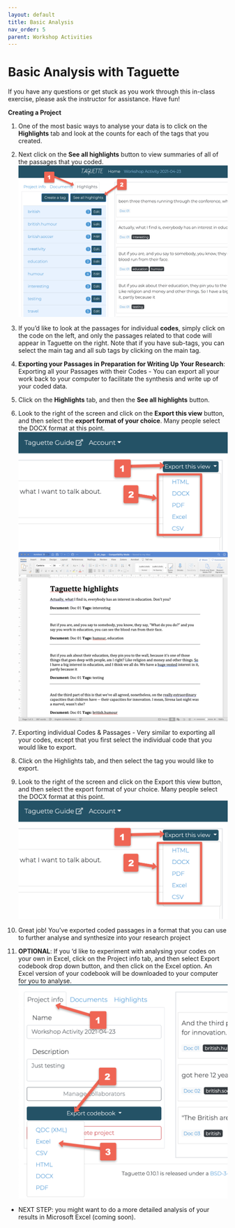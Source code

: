 ```yaml
---
layout: default
title: Basic Analysis
nav_order: 5
parent: Workshop Activities
---
```

# Basic Analysis with Taguette

If you have any questions or get stuck as you work through this in-class exercise, please ask the instructor for assistance.  Have fun!

**Creating a Project**

1. One of the most basic ways to analyse your data is to click on the **Highlights** tab and look at the counts for each of the tags that you created.
2. Next click on the **See all highlights** button to view summaries of all of the passages that you coded.
![See all highlights](/images/taguette-basic-1.png)
3. If you’d like to look at the passages for individual **codes**, simply click on the code on the left, and only the passages related to that code will appear in Taguette on the right. Note that if you have sub-tags, you can select the main tag and all sub tags by clicking on the main tag.

4. **Exporting your Passages in Preparation for Writing Up Your Research**: Exporting all your Passages with their Codes - You can export all your work back to your computer to facilitate the synthesis and write up of your coded data.
  1.  Click on the **Highlights** tab, and then the **See all highlights** button.
  1. Look to the right of the screen and click on the **Export this view** button, and then select the **export format of your choice**. Many people select the DOCX format at this point.
![Export highlghts](/images/taguette-basic-2.png)
![Exported Highlghts in Word](/images/taguette-basic-3.png)

5. Exporting individual Codes & Passages - Very similar to exporting all your codes, except that you first select the individual code that you would like to export.
  1. Click on the Highlights tab, and then select the tag you would like to export.
  1. Look to the right of the screen and click on the Export this view button, and then select the export format of your choice. Many people select the DOCX format at this point.
![Export this view](/images/taguette-basic-4.png)

6. Great job! You’ve exported coded passages in a format that you can use to further analyse and synthesize into your research project
7. **OPTIONAL**: If  you ‘d like to experiment with analysing your codes on your own in Excel, click on the Project info tab, and then select Export codebook drop down button, and then click on the Excel option. An Excel version of your codebook will be downloaded to your computer for you to analyse.
![Export data to Excel](/images/taguette-basic-5.png)

- NEXT STEP: you might want to do a more detailed analysis of your results in Microsoft Excel (coming soon).
